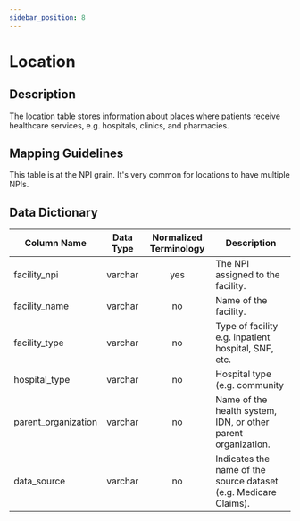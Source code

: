 ```yaml
---
sidebar_position: 8
---
```


# Location

## Description
The location table stores information about places where patients receive healthcare services, e.g. hospitals, clinics, and pharmacies.

## Mapping Guidelines 
This table is at the NPI grain.  It's very common for locations to have multiple NPIs.

## Data Dictionary
| Column Name | Data Type | Normalized Terminology | Description |
|---|:---:|:---:|---|
| facility_npi | varchar | yes | The NPI assigned to the facility. |
| facility_name | varchar | no | Name of the facility. |
| facility_type | varchar | no | Type of facility e.g. inpatient hospital, SNF, etc. |
| hospital_type | varchar | no | Hospital type (e.g. community | critical access | AMC). |
| parent_organization | varchar | no | Name of the health system, IDN, or other parent organization. |
| data_source | varchar | no | Indicates the name of the source dataset (e.g. Medicare Claims). |